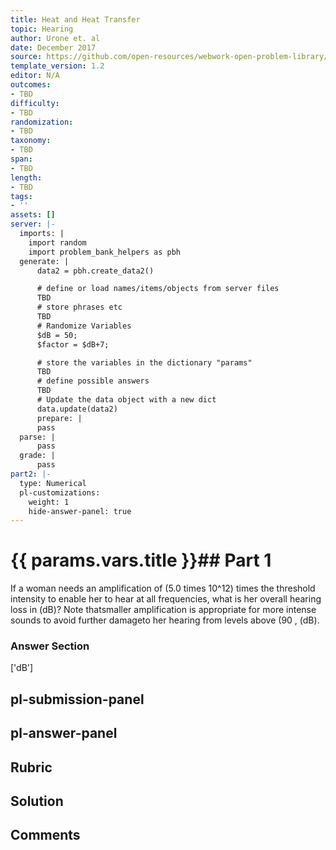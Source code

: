 ```yaml
---
title: Heat and Heat Transfer
topic: Hearing
author: Urone et. al
date: December 2017
source: https://github.com/open-resources/webwork-open-problem-library/tree/master/Contrib/BrockPhysics/College_Physics_Urone/17.Physics_of_Hearing/17-06.Hearing/NU_U17_17_06_012.pg
template_version: 1.2
editor: N/A
outcomes:
- TBD
difficulty:
- TBD
randomization:
- TBD
taxonomy:
- TBD
span:
- TBD
length:
- TBD
tags:
- ''
assets: []
server: |-
  imports: |
    import random
    import problem_bank_helpers as pbh
  generate: |
      data2 = pbh.create_data2()

      # define or load names/items/objects from server files
      TBD
      # store phrases etc
      TBD
      # Randomize Variables
      $dB = 50;
      $factor = $dB+7;

      # store the variables in the dictionary "params"
      TBD
      # define possible answers
      TBD
      # Update the data object with a new dict
      data.update(data2)
      prepare: |
      pass
  parse: |
      pass
  grade: |
      pass
part2: |-
  type: Numerical
  pl-customizations:
    weight: 1
    hide-answer-panel: true
---
```


# {{ params.vars.title }}## Part 1 
If a woman needs an amplification of (5.0 times 10^12) times the threshold intensity to enable her to hear at all frequencies, what is her overall hearing loss in (dB)? Note thatsmaller amplification is appropriate for more intense sounds to avoid further damageto her hearing from levels above (90 , (dB). 


### Answer Section 
['dB']

## pl-submission-panel 


## pl-answer-panel 


## Rubric 


## Solution 


## Comments 


